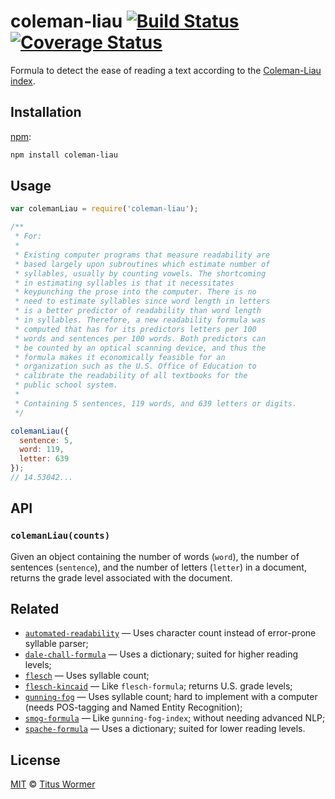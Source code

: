 # coleman-liau [![Build Status][travis-badge]][travis] [![Coverage Status][codecov-badge]][codecov]

Formula to detect the ease of reading a text according to the
[Coleman-Liau index][formula].

## Installation

[npm][npm-install]:

```bash
npm install coleman-liau
```

## Usage

```js
var colemanLiau = require('coleman-liau');

/**
 * For:
 *
 * Existing computer programs that measure readability are
 * based largely upon subroutines which estimate number of
 * syllables, usually by counting vowels. The shortcoming
 * in estimating syllables is that it necessitates
 * keypunching the prose into the computer. There is no
 * need to estimate syllables since word length in letters
 * is a better predictor of readability than word length
 * in syllables. Therefore, a new readability formula was
 * computed that has for its predictors letters per 100
 * words and sentences per 100 words. Both predictors can
 * be counted by an optical scanning device, and thus the
 * formula makes it economically feasible for an
 * organization such as the U.S. Office of Education to
 * calibrate the readability of all textbooks for the
 * public school system.
 *
 * Containing 5 sentences, 119 words, and 639 letters or digits.
 */

colemanLiau({
  sentence: 5,
  word: 119,
  letter: 639
});
// 14.53042...
```

## API

### `colemanLiau(counts)`

Given an object containing the number of words (`word`), the number
of sentences (`sentence`), and the number of letters  (`letter`) in
a document, returns the grade level associated with the document.

## Related

*   [`automated-readability`](https://github.com/wooorm/automated-readability)
    — Uses character count instead of error-prone syllable parser;
*   [`dale-chall-formula`](https://github.com/wooorm/dale-chall-formula)
    — Uses a dictionary; suited for higher reading levels;
*   [`flesch`](https://github.com/wooorm/flesch)
    — Uses syllable count;
*   [`flesch-kincaid`](https://github.com/wooorm/flesch-kincaid)
    — Like `flesch-formula`; returns U.S. grade levels;
*   [`gunning-fog`](https://github.com/wooorm/gunning-fog)
    — Uses syllable count; hard to implement with a computer (needs
    POS-tagging and Named Entity Recognition);
*   [`smog-formula`](https://github.com/wooorm/smog-formula)
    — Like `gunning-fog-index`; without needing advanced NLP;
*   [`spache-formula`](https://github.com/wooorm/spache-formula)
    — Uses a dictionary; suited for lower reading levels.

## License

[MIT][license] © [Titus Wormer][author]

<!-- Definitions -->

[travis-badge]: https://img.shields.io/travis/wooorm/coleman-liau.svg

[travis]: https://travis-ci.org/wooorm/coleman-liau

[codecov-badge]: https://img.shields.io/codecov/c/github/wooorm/coleman-liau.svg

[codecov]: https://codecov.io/github/wooorm/coleman-liau

[npm-install]: https://docs.npmjs.com/cli/install

[license]: LICENSE

[author]: http://wooorm.com

[formula]: http://en.wikipedia.org/wiki/Coleman–Liau_index
